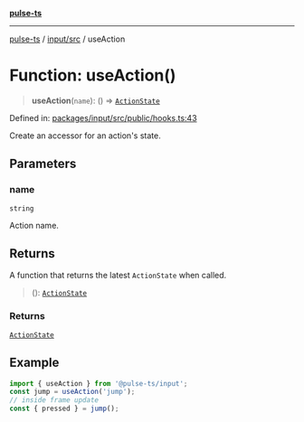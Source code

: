 [**pulse-ts**](../../../README.md)

***

[pulse-ts](../../../README.md) / [input/src](../README.md) / useAction

# Function: useAction()

> **useAction**(`name`): () => [`ActionState`](../type-aliases/ActionState.md)

Defined in: [packages/input/src/public/hooks.ts:43](https://github.com/jlehett/pulse-ts/blob/b287bc18de1bbb78a8cc43f602a646e458610bc3/packages/input/src/public/hooks.ts#L43)

Create an accessor for an action's state.

## Parameters

### name

`string`

Action name.

## Returns

A function that returns the latest `ActionState` when called.

> (): [`ActionState`](../type-aliases/ActionState.md)

### Returns

[`ActionState`](../type-aliases/ActionState.md)

## Example

```ts
import { useAction } from '@pulse-ts/input';
const jump = useAction('jump');
// inside frame update
const { pressed } = jump();
```
